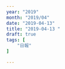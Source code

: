 ```yaml
---
year: "2019"
month: "2019/04"
date: "2019-04-13"
title: "2019-04-13 "
draft: true
tags: [
    "日報"
]

---
```


